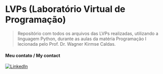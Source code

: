 # LVPs (Laboratório Virtual de Programação)
> Repositório com todos os arquivos das LVPs realizadas, utilizando a linguagem Python, durante as aulas da matéria Programação I lecionada pelo Prof. Dr. Wagner Kirmse Caldas.

#### Meu contato / My contact
[![LinkedIn](https://img.shields.io/badge/linkedin-blue?style=for-the-badge&logo=linkedin)](https://www.linkedin.com/in/gustavo-saraiva-222386235/)
